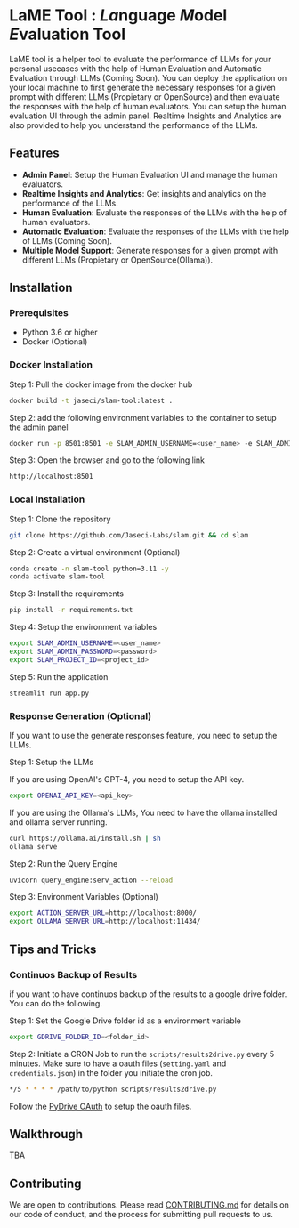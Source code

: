 # LaME Tool : *La*nguage *M*odel *E*valuation Tool

LaME tool is a helper tool to evaluate the performance of LLMs for your personal usecases with the help of Human Evaluation and Automatic
 Evaluation through LLMs (Coming Soon). You can deploy the application on your local machine to first generate the necessary
responses for a given prompt with different LLMs (Propietary or OpenSource) and then evaluate the responses with the help of human evaluators.
 You can setup the human evaluation UI through the admin panel. Realtime Insights and Analytics are also provided to help
you understand the performance of the LLMs.

## Features

- **Admin Panel**: Setup the Human Evaluation UI and manage the human evaluators.
- **Realtime Insights and Analytics**: Get insights and analytics on the performance of the LLMs.
- **Human Evaluation**: Evaluate the responses of the LLMs with the help of human evaluators.
- **Automatic Evaluation**: Evaluate the responses of the LLMs with the help of LLMs (Coming Soon).
- **Multiple Model Support**: Generate responses for a given prompt with different LLMs (Propietary or OpenSource(Ollama)).

## Installation

### Prerequisites

- Python 3.6 or higher
- Docker (Optional)

### Docker Installation

Step 1: Pull the docker image from the docker hub

```bash
docker build -t jaseci/slam-tool:latest .
```

Step 2: add the following environment variables to the container to setup the admin panel

```bash
docker run -p 8501:8501 -e SLAM_ADMIN_USERNAME=<user_name> -e SLAM_ADMIN_PASSWORD=<password> SLAM_PROJECT_ID=<projectname> jaseci/slam-tool:latest
```

Step 3: Open the browser and go to the following link

```bash
http://localhost:8501
```

### Local Installation

Step 1: Clone the repository

```bash
git clone https://github.com/Jaseci-Labs/slam.git && cd slam
```

Step 2: Create a virtual environment (Optional)

```bash
conda create -n slam-tool python=3.11 -y
conda activate slam-tool
```

Step 3: Install the requirements

```bash
pip install -r requirements.txt
```

Step 4: Setup the environment variables

```bash
export SLAM_ADMIN_USERNAME=<user_name>
export SLAM_ADMIN_PASSWORD=<password>
export SLAM_PROJECT_ID=<project_id>
```

Step 5: Run the application

```bash
streamlit run app.py
```

### Response Generation (Optional)

If you want to use the generate responses feature, you need to setup the LLMs.

Step 1: Setup the LLMs

If you are using OpenAI's GPT-4, you need to setup the API key.

```bash
export OPENAI_API_KEY=<api_key>
```

If you are using the Ollama's LLMs, You need to have the ollama installed and ollama server running.

```bash
curl https://ollama.ai/install.sh | sh
ollama serve
```

Step 2: Run the Query Engine

```bash
uvicorn query_engine:serv_action --reload
```

Step 3: Environment Variables (Optional)

```bash
export ACTION_SERVER_URL=http://localhost:8000/
export OLLAMA_SERVER_URL=http://localhost:11434/
```

## Tips and Tricks

### Continuos Backup of Results

if you want to have continuos backup of the results to a google drive folder. You can do the following.

Step 1: Set the Google Drive folder id as a environment variable
```bash
export GDRIVE_FOLDER_ID=<folder_id>
```

Step 2: Initiate a CRON Job to run the `scripts/results2drive.py` every 5 minutes. Make sure to have a oauth files (`setting.yaml` and `credentials.json`) in the folder you initiate the cron job.
```bash
*/5 * * * * /path/to/python scripts/results2drive.py
```

Follow the [PyDrive OAuth](https://pythonhosted.org/PyDrive/oauth.html) to setup the oauth files.

## Walkthrough

TBA

## Contributing

We are open to contributions. Please read [CONTRIBUTING.md](CONTRIBUTING.md) for details on our code of conduct,
and the process for submitting pull requests to us.
